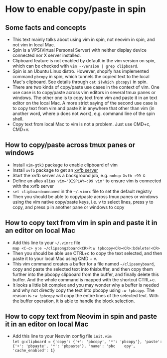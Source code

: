 # How to enable copy/paste in spin

## Some facts and concepts
* This text mainly talks about using vim in spin, not neovim in spin, and not vim in local Mac.
* Spin is a VPS(Virtual Personal Server) with neither display device connected nor X server installed.
* Clipboard feature is not enabled by default in the vim version on spin, which can be checked with  `vim --version | grep clipboard`.
* Spin is an Ubuntu Linux distro. However, shopify has implemented command `pbcopy` in spin, which tunnels the copied text to the local Mac's clipboard. See details through `cat $(which pbcopy)` in spin.
* There are two kinds of copy/paste use cases in the context of vim. One use case is to copy/paste across vim editors in several tmux panes or windows. The other one is to copy text from vim and paste it in an text editor on the local Mac. A more strict saying of the second use case is to copy text from vim and paste it in anywhere that other than vim (in another word, where p does not work), e.g. command line of the spin shell.
* Copy text from local Mac to vim is not a problem. Just use CMD+c, CMD+v.

## How to copy/paste across tmux panes or windows
* Install `vim-gtk3` package to enable clipboard of vim
* Install `xvfb` package to get an [xvfb server](https://www.x.org/releases/X11R7.6/doc/man/man1/Xvfb.1.xhtml)
* Start the xvfb server as a background job, e.g. `nohup Xvfb :99 &`
* Define an alias `alias vim='DISPLAY=:99 vim'` to ensure vim is connected with the xvfb server
* `set clipboard=unnamed` in the `~/.vimrc` file to set the default registry 
* Then you should be able to copy/paste across tmux panes or windows using the vim native copy/paste keys, i.e. v to select lines, press y to copy, and press p in another pane or windows to copy

## How to copy text from vim in spin and paste it in an editor on local Mac
* Add this line to your `~/.vimrc` file   
`map <C-c> y:e ~/clipsongzboard<CR>P:w !pbcopy<CR><CR>:bdelete!<CR>`
* Then you should be able use CTRL+c to copy the text selected, and then paste it to your local Mac using CMD + v.
* This vim command creates a buffer for a file named `~/clipsonyboard`, copy and paste the selected text into thisbuffer, and then copy them further into the pbcopy clipboard from the buffer, and finally delete this buffer. And the whole command is mapped with the shortcut CTRL+c.
* It looks a little bit complex and you may wonder why a buffer is needed and why not directly copy the text into pbcopy using `:w !pbcopy`. The reason is `:w !pbcopy` will copy the entire lines of the selected text. With the buffer operation, it is able to handle the block selection.

## How to copy text from Neovim in spin and paste it in an editor on local Mac 
* Add this line to your Neovim config file `init.vim`  
`let g:clipboard = {'copy': {'+': 'pbcopy', '*': 'pbcopy'}, 'paste': {'+': 'pbpaste', '*': 'pbpaste'}, 'name': 'pbc    opy', 'cache_enabled': 1}`
